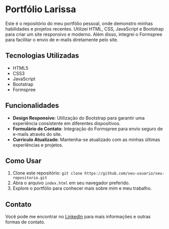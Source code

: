 # Portfólio Larissa

Este é o repositório do meu portfólio pessoal, onde demonstro minhas habilidades e projetos recentes. Utilizei HTML, CSS, JavaScript e Bootstrap para criar um site responsivo e moderno. Além disso, integrei o Formspree para facilitar o envio de e-mails diretamente pelo site.

## Tecnologias Utilizadas

- HTML5
- CSS3
- JavaScript
- Bootstrap
- Formspree

## Funcionalidades

- **Design Responsivo**: Utilização do Bootstrap para garantir uma experiência consistente em diferentes dispositivos.
- **Formulário de Contato**: Integração do Formspree para envio seguro de e-mails através do site.
- **Currículo Atualizado**: Mantenha-se atualizado com as minhas últimas experiências e projetos.

## Como Usar

1. Clone este repositório: `git clone https://github.com/seu-usuario/seu-repositorio.git`
2. Abra o arquivo `index.html` em seu navegador preferido.
3. Explore o portfólio para conhecer mais sobre mim e meu trabalho.

## Contato

Você pode me encontrar no [LinkedIn](https://www.linkedin.com/in/larissa-alvarenga-ads/) para mais informações e outras formas de contato.
